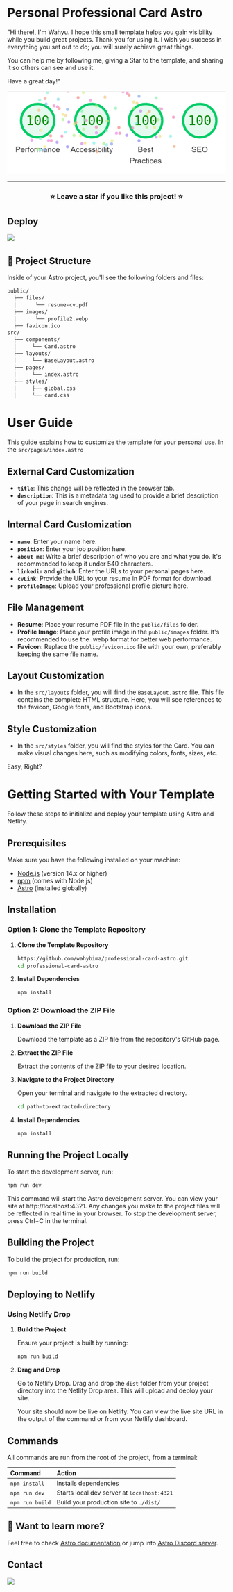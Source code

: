 # Personal Professional Card Astro

"Hi there!, I'm Wahyu. I hope this small template helps you gain visibility while you build great projects. Thank you for using it. I wish you success in everything you set out to do; you will surely achieve great things.

You can help me by following me, giving a Star to the template, and sharing it so others can see and use it.

Have a great day!"


![performance web](performance.png)

<hr/>

<h3 align="center">
 ⭐ Leave a star if you like this project! ⭐️
</h3>

## Deploy

[![](https://img.shields.io/badge/Netlify-00C7B7?style=for-the-badge&logo=netlify&logoColor=white)](https://portfolio-liard-nine-12.vercel.app/)

## 🚀 Project Structure

Inside of your Astro project, you'll see the following folders and files:

```text
public/
  ├── files/
  |      └── resume-cv.pdf
  ├── images/
  |      └── profile2.webp
  ├── favicon.ico
src/
  ├── components/
  │     └── Card.astro
  ├── layouts/
  │     └── BaseLayout.astro
  ├── pages/
  │     └── index.astro
  ├── styles/
  │     ├── global.css
  │     └── card.css
```
# User Guide

This guide explains how to customize the template for your personal use. In the `src/pages/index.astro`


## External Card Customization

- **`title`**: This change will be reflected in the browser tab.
- **`description`**: This is a metadata tag used to provide a brief description of your page in search engines.

## Internal Card Customization

- **`name`**: Enter your name here.
- **`position`**: Enter your job position here.
- **`about me`**: Write a brief description of who you are and what you do. It's recommended to keep it under 540 characters.
- **`linkedin`** and **`github`**: Enter the URLs to your personal pages here.
- **`cvLink`**: Provide the URL to your resume in PDF format for download.
- **`profileImage`**: Upload your professional profile picture here.

## File Management

- **Resume**: Place your resume PDF file in the `public/files` folder.
- **Profile Image**: Place your profile image in the `public/images` folder. It's recommended to use the .webp format for better web performance.
- **Favicon**: Replace the `public/favicon.ico` file with your own, preferably keeping the same file name.

## Layout Customization

- In the `src/layouts` folder, you will find the `BaseLayout.astro` file. This file contains the complete HTML structure. Here, you will see references to the favicon, Google fonts, and Bootstrap icons.

## Style Customization

- In the `src/styles` folder, you will find the styles for the Card. You can make visual changes here, such as modifying colors, fonts, sizes, etc.


Easy, Right?


# Getting Started with Your Template

Follow these steps to initialize and deploy your template using Astro and Netlify.

## Prerequisites

Make sure you have the following installed on your machine:
- [Node.js](https://nodejs.org/) (version 14.x or higher)
- [npm](https://www.npmjs.com/) (comes with Node.js)
- [Astro](https://astro.build/) (installed globally)

## Installation

### Option 1: Clone the Template Repository

1. **Clone the Template Repository**

    ```bash
    https://github.com/wahybima/professional-card-astro.git
    cd professional-card-astro
    ```

2. **Install Dependencies**

    ```bash
    npm install
    ```

### Option 2: Download the ZIP File

1. **Download the ZIP File**

    Download the template as a ZIP file from the repository's GitHub page.

2. **Extract the ZIP File**

    Extract the contents of the ZIP file to your desired location.

3. **Navigate to the Project Directory**

    Open your terminal and navigate to the extracted directory.

    ```bash
    cd path-to-extracted-directory
    ```

4. **Install Dependencies**

    ```bash
    npm install
    ```

## Running the Project Locally

To start the development server, run:

```bash
npm run dev
```
This command will start the Astro development server. You can view your site at http://localhost:4321. Any changes you make to the project files will be reflected in real time in your browser. To stop the development server, press Ctrl+C in the terminal.

## Building the Project

To build the project for production, run:

```bash
npm run build
```

## Deploying to Netlify

### Using Netlify Drop

1. **Build the Project**

   Ensure your project is built by running:

   ```bash
   npm run build
   ```

2. **Drag and Drop**

   Go to Netlify Drop. Drag and drop the `dist` folder from your project directory into the Netlify Drop area. This will upload and deploy your site.

   Your site should now be live on Netlify. You can view the live site URL in the output of the command or from your Netlify dashboard.


## Commands

All commands are run from the root of the project, from a terminal:

| Command                   | Action                                           |
| :------------------------ | :----------------------------------------------- |
| `npm install`             | Installs dependencies                            |
| `npm run dev`             | Starts local dev server at `localhost:4321`      |
| `npm run build`           | Build your production site to `./dist/`          |

## 👀 Want to learn more?

Feel free to check [Astro documentation](https://docs.astro.build) or jump into [Astro Discord server](https://astro.build/chat).

## Contact

[![](https://img.shields.io/badge/LinkedIn-0077B5?style=for-the-badge&logo=linkedin&logoColor=white)](https://www.linkedin.com/in/wahybima/)
